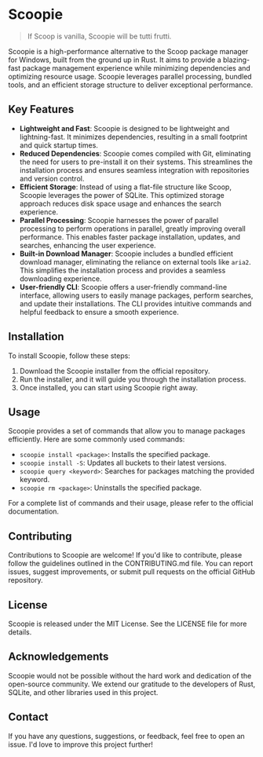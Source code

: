 # Scoopie

> If Scoop is vanilla, Scoopie will be tutti frutti.

Scoopie is a high-performance alternative to the Scoop package manager for Windows, built from the ground up in Rust. It aims to provide a blazing-fast package management experience while minimizing dependencies and optimizing resource usage. Scoopie leverages parallel processing, bundled tools, and an efficient storage structure to deliver exceptional performance.

## Key Features

- **Lightweight and Fast**: Scoopie is designed to be lightweight and lightning-fast. It minimizes dependencies, resulting in a small footprint and quick startup times.
- **Reduced Dependencies**: Scoopie comes compiled with Git, eliminating the need for users to pre-install it on their systems. This streamlines the installation process and ensures seamless integration with repositories and version control.
- **Efficient Storage**: Instead of using a flat-file structure like Scoop, Scoopie leverages the power of SQLite. This optimized storage approach reduces disk space usage and enhances the search experience.
- **Parallel Processing**: Scoopie harnesses the power of parallel processing to perform operations in parallel, greatly improving overall performance. This enables faster package installation, updates, and searches, enhancing the user experience.
- **Built-in Download Manager**: Scoopie includes a bundled efficient download manager, eliminating the reliance on external tools like `aria2`. This simplifies the installation process and provides a seamless downloading experience.
- **User-friendly CLI**: Scoopie offers a user-friendly command-line interface, allowing users to easily manage packages, perform searches, and update their installations. The CLI provides intuitive commands and helpful feedback to ensure a smooth experience.

## Installation

To install Scoopie, follow these steps:

1. Download the Scoopie installer from the official repository.
2. Run the installer, and it will guide you through the installation process.
3. Once installed, you can start using Scoopie right away.

## Usage

Scoopie provides a set of commands that allow you to manage packages efficiently. Here are some commonly used commands:

- `scoopie install <package>`: Installs the specified package.
- `scoopie install -S`: Updates all buckets to their latest versions.
- `scoopie query <keyword>`: Searches for packages matching the provided keyword.
- `scoopie rm <package>`: Uninstalls the specified package.

For a complete list of commands and their usage, please refer to the official documentation.

## Contributing

Contributions to Scoopie are welcome! If you'd like to contribute, please follow the guidelines outlined in the CONTRIBUTING.md file. You can report issues, suggest improvements, or submit pull requests on the official GitHub repository.

## License

Scoopie is released under the MIT License. See the LICENSE file for more details.

## Acknowledgements

Scoopie would not be possible without the hard work and dedication of the open-source community. We extend our gratitude to the developers of Rust, SQLite, and other libraries used in this project.

## Contact

If you have any questions, suggestions, or feedback, feel free to open an issue. I'd love to improve this project further!
